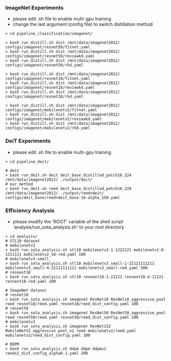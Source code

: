 ### ImageNet Experiments
- please edit .sh file to enable multi-gpu training
- change the last argument (config file) to switch distillation method
```shell
> cd pipeline_classification/imagenet/

> bash run_distill.sh dist /mnt/data/imagenet2012/ configs/imagenet/resnet50/fitnet.yaml
> bash run_distill.sh dist /mnt/data/imagenet2012/ configs/imagenet/resnet50/reviewkd.yaml
> bash run_distill.sh dist /mnt/data/imagenet2012/ configs/imagenet/resnet50/rkd.yaml

> bash run_distill.sh dist /mnt/data/imagenet2012/ configs/imagenet/resnet18/fitnet.yaml
> bash run_distill.sh dist /mnt/data/imagenet2012/ configs/imagenet/resnet18/reviewkd.yaml
> bash run_distill.sh dist /mnt/data/imagenet2012/ configs/imagenet/resnet18/rkd.yaml

> bash run_distill.sh dist /mnt/data/imagenet2012/ configs/imagenet/mobilenetv2/fitnet.yaml
> bash run_distill.sh dist /mnt/data/imagenet2012/ configs/imagenet/mobilenetv2/reviewkd.yaml
> bash run_distill.sh dist /mnt/data/imagenet2012/ configs/imagenet/mobilenetv2/rkd.yaml
```

### DeiT Experiments
- please edit .sh file to enable multi-gpu training
```shell
> cd pipeline_deit/

# deit
> bash run_deit.sh deit deit_base_distilled_patch16_224 /mnt/data/imagenet2012/ ./output/deit/
# our method
> bash run_deit.sh reed deit_base_distilled_patch16_224 /mnt/data/imagenet2012/ ./output/reed+deit/ configs/deit_base/reed+deit_base-16-alpha_150.yaml 
```

### Efficiency Analysis
- please modify the 'ROOT' variable of the shell script 'analysis/run_sota_analysis.sh' to your root directory

```shell
> cd analysis/
# STL10 dataset
# mobilenetv2
> bash run_sota_analysis.sh stl10 mobilenetv2-1-1222121 mobilenetv2-8-1211111 mobilenetv2_x8-red.yaml 100
# mobilenetv3-small
> bash run_sota_analysis.sh stl10 mobilenetv3_small-1-22121111211 mobilenetv3_small-4-22111111111 mobilenetv3_small-red.yaml 500
# resnext18
> bash run_sota_analysis.sh stl10 resnext18-1-21222 resnext18-4-11221 resnext18-red.yaml 100

# ImageNet dataset
# resnet18
> bash run_sota_analysis.sh imagenet ResNet18 ResNet18_aggressive_pool reed resnet18/reed.yaml resnet18/reed_dist_config.yaml 100
# resnet50
> bash run_sota_analysis.sh imagenet ResNet50 ResNet50_aggressive_pool reed resnet50/reed.yaml resnet50/reed_dist_config.yaml 100
# mobilenetv2
> bash run_sota_analysis.sh imagenet ResNet152 MobileNetV2_aggressive_pool_x2 reed mobilenetv2/reed.yaml mobilenetv2/reed_dist_config.yaml 100

# DDPM
> bash run_sota_analysis.sh ddpm ddpm ddpmx2 reedx2_dist_config_alpha0.1.yaml 200
```
